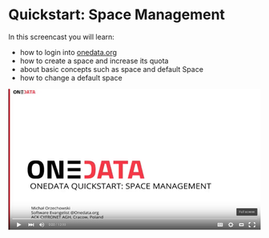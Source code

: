 
# Quickstart: Space Management

In this screencast you will learn:
- how to login into [onedata.org](onedata.org.)
- how to create a space and increase its quota
- about basic concepts such as space and default Space
- how to change a default space


[![Space Management](../img/tutorials/space_managment.png)](https://www.youtube.com/watch?v=_69IbOIrL4c "Space Managment ")
